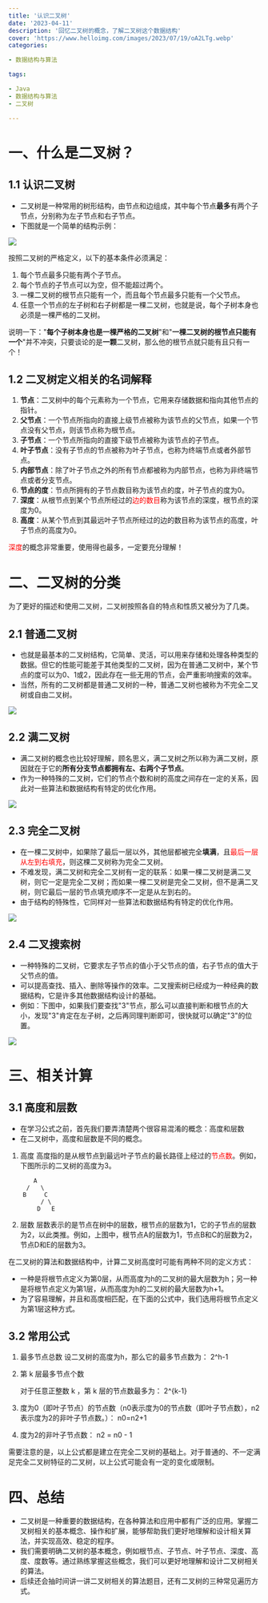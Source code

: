```yaml
---
title: '认识二叉树'
date: '2023-04-11'
description: '回忆二叉树的概念，了解二叉树这个数据结构'
cover: 'https://www.helloimg.com/images/2023/07/19/oA2LTg.webp'
categories:

- 数据结构与算法

tags:

- Java
- 数据结构与算法
- 二叉树

---
```


# 一、什么是二叉树？

## 1.1 认识二叉树

- 二叉树是一种常用的树形结构，由节点和边组成，其中每个节点**最多**有两个子节点，分别称为左子节点和右子节点。
- 下图就是一个简单的结构示例：

<img src="https://www.helloimg.com/images/2023/07/19/oA2SUM.webp">

按照二叉树的严格定义，以下的基本条件必须满足：

1. 每个节点最多只能有两个子节点。
2. 每个节点的子节点可以为空，但不能超过两个。
3. 一棵二叉树的根节点只能有一个，而且每个节点最多只能有一个父节点。
4. 任意一个节点的左子树和右子树都是一棵二叉树，也就是说，每个子树本身也必须是一棵严格的二叉树。

说明一下："**每个子树本身也是一棵严格的二叉树**"和"**一棵二叉树的根节点只能有一个**"并不冲突，只要谈论的是**一颗**二叉树，那么他的根节点就只能有且只有一个！

## 1.2 二叉树定义相关的名词解释

1. **节点**：二叉树中的每个元素称为一个节点，它用来存储数据和指向其他节点的指针。
2. **父节点**：一个节点所指向的直接上级节点被称为该节点的父节点，如果一个节点没有父节点，则该节点称为根节点。
3. **子节点**：一个节点所指向的直接下级节点被称为该节点的子节点。
4. **叶子节点**：没有子节点的节点被称为叶子节点，也称为终端节点或者外部节点。
5. **内部节点**：除了叶子节点之外的所有节点都被称为内部节点，也称为非终端节点或者分支节点。
6. **节点的度**：节点所拥有的子节点数目称为该节点的度，叶子节点的度为0。
7. **深度**：从根节点到某个节点所经过的<font color="FF0000">边的数目</font>称为该节点的深度，根节点的深度为0。
8. **高度**：从某个节点到其最远叶子节点所经过的边的数目称为该节点的高度，叶子节点的高度为0。

<font color="FF0000">深度</font>的概念非常重要，使用得也最多，一定要充分理解！

# 二、二叉树的分类

为了更好的描述和使用二叉树，二叉树按照各自的特点和性质又被分为了几类。

## 2.1 普通二叉树

- 也就是最基本的二叉树结构，它简单、灵活，可以用来存储和处理各种类型的数据。但它的性能可能差于其他类型的二叉树，因为在普通二叉树中，某个节点的度可以为0、1或2，因此存在一些无用的节点，会严重影响搜索的效率。
- 当然，所有的二叉树都是普通二叉树的一种，普通二叉树也被称为不完全二叉树或自由二叉树。

<img src="https://www.helloimg.com/images/2023/07/19/oA2nPP.gif">

## 2.2 满二叉树

- 满二叉树的概念也比较好理解，顾名思义，满二叉树之所以称为满二叉树，原因就在于它的**所有分支节点都拥有左、右两个子节点**。
- 作为一种特殊的二叉树，它们的节点个数和树的高度之间存在一定的关系，因此对一些算法和数据结构有特定的优化作用。

<img src="https://www.helloimg.com/images/2023/07/19/oA2b7n.webp">

## 2.3 完全二叉树

- 在一棵二叉树中，如果除了最后一层以外，其他层都被完全**填满**，且<font color="FF0000">最后一层从左到右填充</font>，则这棵二叉树称为完全二叉树。
- 不难发现，满二叉树和完全二叉树有一定的联系：如果一棵二叉树是满二叉树，则它一定是完全二叉树；而如果一棵二叉树是完全二叉树，但不是满二叉树，则它最后一层的节点填充顺序不一定是从左到右的。
- 由于结构的特殊性，它同样对一些算法和数据结构有特定的优化作用。
  
<img src="https://www.helloimg.com/images/2023/07/19/oA2MCR.webp">

## 2.4 二叉搜索树

- 一种特殊的二叉树，它要求左子节点的值小于父节点的值，右子节点的值大于父节点的值。
- 可以提高查找、插入、删除等操作的效率。二叉搜索树已经成为一种经典的数据结构，它是许多其他数据结构设计的基础。
- 例如：下图中，如果我们要查找"3"节点，那么可以直接判断和根节点的大小，发现"3"肯定在左子树，之后再同理判断即可，很快就可以确定"3"的位置。
  
<img src="https://www.helloimg.com/images/2023/07/19/oA22tz.webp">

# 三、相关计算

## 3.1 高度和层数

- 在学习公式之前，首先我们要弄清楚两个很容易混淆的概念：高度和层数
- 在二叉树中，高度和层数是不同的概念。

1. 高度
   高度指的是从根节点到最远叶子节点的最长路径上经过的<font color="FF0000">节点数</font>。例如，下图所示的二叉树的高度为3。

```text
       A
     /   \
    B     C
         / \
        D   E
```

2. 层数
   层数表示的是节点在树中的层数，根节点的层数为1，它的子节点的层数为2，以此类推。例如，上图中，根节点A的层数为1，节点B和C的层数为2，节点D和E的层数为3。

在二叉树的算法和数据结构中，计算二叉树高度时可能有两种不同的定义方式：

- 一种是将根节点定义为第0层，从而高度为h的二叉树的最大层数为h；另一种是将根节点定义为第1层，从而高度为h的二叉树的最大层数为h+1。
- 为了容易理解，并且和高度相匹配，在下面的公式中，我们选用将根节点定义为第1层这种方式。

## 3.2 常用公式

1. 最多节点总数
   设二叉树的高度为h，那么它的最多节点数为：
   2^h-1

2. 第 k 层最多节点个数

   对于任意正整数 k ，第 k 层的节点数最多为：
   2^{k-1}

3. 度为0（即叶子节点）的节点数（n0表示度为0的节点数（即叶子节点数），n2表示度为2的非叶子节点数。）：
   n0=n2+1

4. 度为2的非叶子节点数：
   n2 = n0 - 1

需要注意的是，以上公式都是建立在完全二叉树的基础上。对于普通的、不一定满足完全二叉树特征的二叉树，以上公式可能会有一定的变化或限制。

# 四、总结

- 二叉树是一种重要的数据结构，在各种算法和应用中都有广泛的应用。掌握二叉树相关的基本概念、操作和扩展，能够帮助我们更好地理解和设计相关算法，并实现高效、稳定的程序。
- 我们需要明确二叉树的基本概念，例如根节点、子节点、叶子节点、深度、高度、度数等。通过熟练掌握这些概念，我们可以更好地理解和设计二叉树相关的算法。
- 后续还会抽时间讲一讲二叉树相关的算法题目，还有二叉树的三种常见遍历方式。